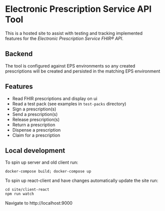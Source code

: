 # Electronic Prescription Service API Tool

This is a hosted site to assist with testing and tracking implemented features for the *Electronic Prescription Service FHIR® API*.

## Backend

The tool is configured against EPS environments so any created prescriptions will be created and persisted in the matching EPS environment

## Features

* Read FHIR prescriptions and display on ui
* Read a test pack (see examples in `test-packs` directory)
* Sign a prescription(s)
* Send a prescription(s)
* Release prescription(s)
* Return a prescription
* Dispense a prescription
* Claim for a prescription

## Local development

To spin up server and old client run:

```
docker-compose build; docker-compose up
```

To spin up react-client and have changes automatically update the site run:

```
cd site/client-react
npm run watch
```

Navigate to http://localhost:9000
